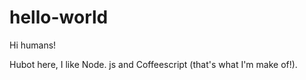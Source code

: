 # hello-world

Hi humans!

Hubot here, I like Node. js and Coffeescript (that's what I'm make of!).
